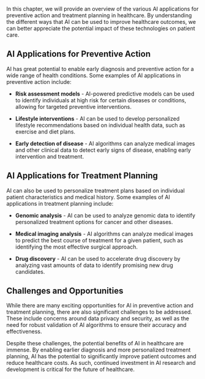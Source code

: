 

In this chapter, we will provide an overview of the various AI applications for preventive action and treatment planning in healthcare. By understanding the different ways that AI can be used to improve healthcare outcomes, we can better appreciate the potential impact of these technologies on patient care.

AI Applications for Preventive Action
-------------------------------------

AI has great potential to enable early diagnosis and preventive action for a wide range of health conditions. Some examples of AI applications in preventive action include:

* **Risk assessment models** - AI-powered predictive models can be used to identify individuals at high risk for certain diseases or conditions, allowing for targeted preventive interventions.

* **Lifestyle interventions** - AI can be used to develop personalized lifestyle recommendations based on individual health data, such as exercise and diet plans.

* **Early detection of disease** - AI algorithms can analyze medical images and other clinical data to detect early signs of disease, enabling early intervention and treatment.

AI Applications for Treatment Planning
--------------------------------------

AI can also be used to personalize treatment plans based on individual patient characteristics and medical history. Some examples of AI applications in treatment planning include:

* **Genomic analysis** - AI can be used to analyze genomic data to identify personalized treatment options for cancer and other diseases.

* **Medical imaging analysis** - AI algorithms can analyze medical images to predict the best course of treatment for a given patient, such as identifying the most effective surgical approach.

* **Drug discovery** - AI can be used to accelerate drug discovery by analyzing vast amounts of data to identify promising new drug candidates.

Challenges and Opportunities
----------------------------

While there are many exciting opportunities for AI in preventive action and treatment planning, there are also significant challenges to be addressed. These include concerns around data privacy and security, as well as the need for robust validation of AI algorithms to ensure their accuracy and effectiveness.

Despite these challenges, the potential benefits of AI in healthcare are immense. By enabling earlier diagnosis and more personalized treatment planning, AI has the potential to significantly improve patient outcomes and reduce healthcare costs. As such, continued investment in AI research and development is critical for the future of healthcare.
